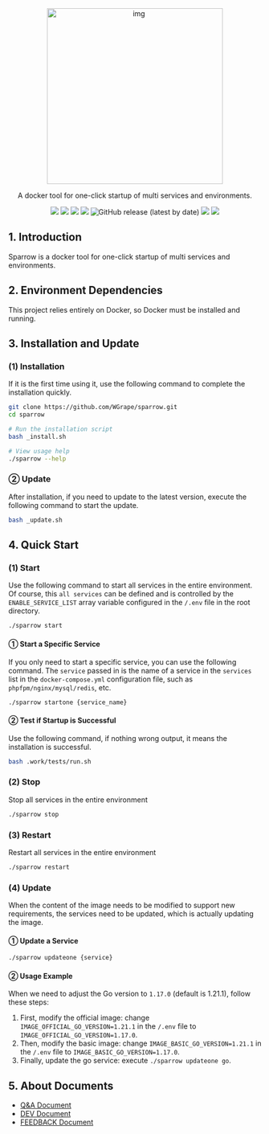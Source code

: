 <div align="center" >
    <img width="350" alt="img" src="https://github.com/WGrape/sparrow/assets/35942268/ab3ef3f3-8625-41df-99ed-50edde47a68e">
</div>

<div align="center">
    <p>A docker tool for one-click startup of multi services and environments.</p>
</div>

<p align="center">
    <a href="https://www.oscs1024.com/project/oscs/WGrape/sparrow?ref=badge_small" alt="OSCS Status"><img src="https://www.oscs1024.com/platform/badge/WGrape/sparrow.svg?size=small"/></a>
    <img src="https://img.shields.io/badge/dockerdesktop-4.10.0+-red.svg">
    <img src="https://img.shields.io/badge/docker-18.01+-red.svg">
    <img src="https://img.shields.io/badge/dockercompose-1.20.0+-red.svg">
    <img alt="GitHub release (latest by date)" src="https://img.shields.io/github/v/release/wgrape/sparrow">
    <a href="LICENSE"><img src="https://img.shields.io/badge/license-MIT-green.svg"></a>
    <a href="./README.zh-CN.md"><img src="https://img.shields.io/badge/doc-中文-green.svg"></a>
</p>

## 1. Introduction
Sparrow is a docker tool for one-click startup of multi services and environments.

## 2. Environment Dependencies
This project relies entirely on Docker, so Docker must be installed and running.

## 3. Installation and Update

### (1) Installation

If it is the first time using it, use the following command to complete the installation quickly.

```bash
git clone https://github.com/WGrape/sparrow.git
cd sparrow

# Run the installation script
bash _install.sh

# View usage help
./sparrow --help
```

### ② Update

After installation, if you need to update to the latest version, execute the following command to start the update.

```bash
bash _update.sh
```

## 4. Quick Start

### (1) Start

Use the following command to start all services in the entire environment. Of course, this ```all services``` can be defined and is controlled by the ```ENABLE_SERVICE_LIST``` array variable configured in the ```/.env``` file in the root directory.

```bash
./sparrow start
```

#### ① Start a Specific Service

If you only need to start a specific service, you can use the following command. The ```service``` passed in is the name of a service in the ```services``` list in the ```docker-compose.yml``` configuration file, such as ```phpfpm/nginx/mysql/redis```, etc.

```bash
./sparrow startone {service_name}
```

#### ② Test if Startup is Successful

Use the following command, if nothing wrong output, it means the installation is successful.

```bash
bash .work/tests/run.sh
```

### (2) Stop

Stop all services in the entire environment

```bash
./sparrow stop
```

### (3) Restart

Restart all services in the entire environment

```bash
./sparrow restart
```

### (4) Update

When the content of the image needs to be modified to support new requirements, the services need to be updated, which is actually updating the image.

#### ① Update a Service

```bash
./sparrow updateone {service}
```

#### ② Usage Example

When we need to adjust the Go version to ```1.17.0``` (default is 1.21.1), follow these steps:

1. First, modify the official image: change ```IMAGE_OFFICIAL_GO_VERSION=1.21.1``` in the ```/.env``` file to ```IMAGE_OFFICIAL_GO_VERSION=1.17.0```.
2. Then, modify the basic image: change ```IMAGE_BASIC_GO_VERSION=1.21.1``` in the ```/.env``` file to ```IMAGE_BASIC_GO_VERSION=1.17.0```.
3. Finally, update the go service: execute ```./sparrow updateone go```.

## 5. About Documents

- [Q&A Document](.work/extra/doc/QA.md)
- [DEV Document](.work/extra/doc/DEV.md)
- [FEEDBACK Document](.work/extra/doc/FEEDBACK.md)
